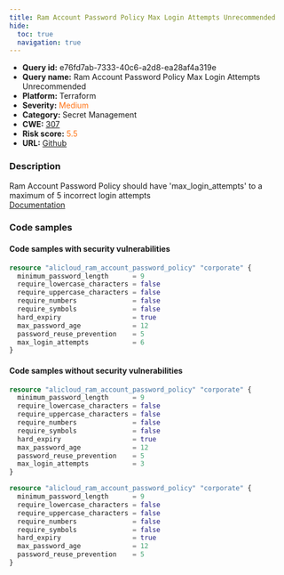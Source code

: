 ```yaml
---
title: Ram Account Password Policy Max Login Attempts Unrecommended
hide:
  toc: true
  navigation: true
---
```


<style>
  .highlight .hll {
    background-color: #ff171742;
  }
  .md-content {
    max-width: 1100px;
    margin: 0 auto;
  }
</style>

-   **Query id:** e76fd7ab-7333-40c6-a2d8-ea28af4a319e
-   **Query name:** Ram Account Password Policy Max Login Attempts Unrecommended
-   **Platform:** Terraform
-   **Severity:** <span style="color:#ff7213">Medium</span>
-   **Category:** Secret Management
-   **CWE:** <a href="https://cwe.mitre.org/data/definitions/307.html" onclick="newWindowOpenerSafe(event, 'https://cwe.mitre.org/data/definitions/307.html')">307</a>
-   **Risk score:** <span style="color:#ff7213">5.5</span>
-   **URL:** [Github](https://github.com/Checkmarx/kics/tree/master/assets/queries/terraform/alicloud/ram_account_password_policy_max_login_attempts_unrecommended)

### Description
Ram Account Password Policy should have 'max_login_attempts' to a maximum of 5 incorrect login attempts<br>
[Documentation](https://registry.terraform.io/providers/aliyun/alicloud/latest/docs/resources/ram_account_password_policy#max_login_attempts)

### Code samples
#### Code samples with security vulnerabilities
```tf title="Positive test num. 1 - tf file" hl_lines="10"
resource "alicloud_ram_account_password_policy" "corporate" {
  minimum_password_length      = 9
  require_lowercase_characters = false
  require_uppercase_characters = false
  require_numbers              = false
  require_symbols              = false
  hard_expiry                  = true
  max_password_age             = 12
  password_reuse_prevention    = 5
  max_login_attempts           = 6
}

```


#### Code samples without security vulnerabilities
```tf title="Negative test num. 1 - tf file"
resource "alicloud_ram_account_password_policy" "corporate" {
  minimum_password_length      = 9
  require_lowercase_characters = false
  require_uppercase_characters = false
  require_numbers              = false
  require_symbols              = false
  hard_expiry                  = true
  max_password_age             = 12
  password_reuse_prevention    = 5
  max_login_attempts           = 3
}

```
```tf title="Negative test num. 2 - tf file"
resource "alicloud_ram_account_password_policy" "corporate" {
  minimum_password_length      = 9
  require_lowercase_characters = false
  require_uppercase_characters = false
  require_numbers              = false
  require_symbols              = false
  hard_expiry                  = true
  max_password_age             = 12
  password_reuse_prevention    = 5
}

```

